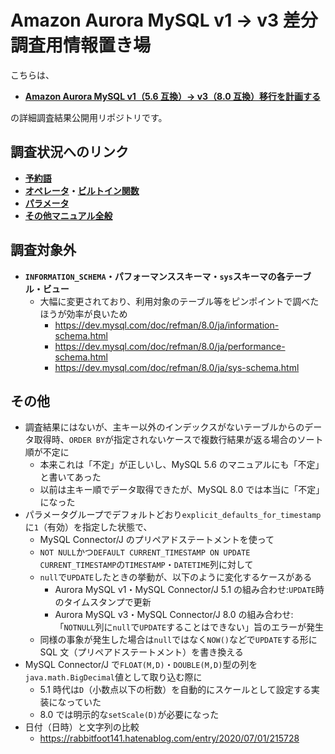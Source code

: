 # Amazon Aurora MySQL v1 → v3 差分調査用情報置き場

こちらは、

- **[Amazon Aurora MySQL v1（5.6 互換）→ v3（8.0 互換）移行を計画する](https://zenn.dev/hmatsu47/articles/aurora-mysql3-001-top)**

の詳細調査結果公開用リポジトリです。

## 調査状況へのリンク

- **[予約語](mysql57_80_reserved.md)**
- **[オペレータ](mysql57_80_func_oper.md#オペレータ)・[ビルトイン関数](mysql57_80_func_oper.md#ビルトイン関数)**
- **[パラメータ](aurora-mysql1_3_param.md)**
- **[その他マニュアル全般](mysql57_80_manual_all.md)**

## 調査対象外

- **`INFORMATION_SCHEMA`・パフォーマンススキーマ・`sys`スキーマの各テーブル・ビュー**
  - 大幅に変更されており、利用対象のテーブル等をピンポイントで調べたほうが効率が良いため
    - https://dev.mysql.com/doc/refman/8.0/ja/information-schema.html
    - https://dev.mysql.com/doc/refman/8.0/ja/performance-schema.html
    - https://dev.mysql.com/doc/refman/8.0/ja/sys-schema.html

## その他

- 調査結果にはないが、主キー以外のインデックスがないテーブルからのデータ取得時、`ORDER BY`が指定されないケースで複数行結果が返る場合のソート順が不定に
  - 本来これは「不定」が正しいし、MySQL 5.6 のマニュアルにも「不定」と書いてあった
  - 以前は主キー順でデータ取得できたが、MySQL 8.0 では本当に「不定」になった
- パラメータグループでデフォルトどおり`explicit_defaults_for_timestamp`に`1`（有効）を指定した状態で、
  - MySQL Connector/J のプリペアドステートメントを使って
  - `NOT NULL`かつ`DEFAULT CURRENT_TIMESTAMP ON UPDATE CURRENT_TIMESTAMP`の`TIMESTAMP`・`DATETIME`列に対して
  - `null`で`UPDATE`したときの挙動が、以下のように変化するケースがある
    - Aurora MySQL v1・MySQL Connector/J 5.1 の組み合わせ:`UPDATE`時のタイムスタンプで更新
    - Aurora MySQL v3・MySQL Connector/J 8.0 の組み合わせ:「`NOTNULL`列に`null`で`UPDATE`することはできない」旨のエラーが発生
  - 同様の事象が発生した場合は`null`ではなく`NOW()`などで`UPDATE`する形に SQL 文（プリペアドステートメント）を書き換える
- MySQL Connector/J で`FLOAT(M,D)`・`DOUBLE(M,D)`型の列を`java.math.BigDecimal`値として取り込む際に
  - 5.1 時代は`D`（小数点以下の桁数）を自動的にスケールとして設定する実装になっていた
  - 8.0 では明示的な`setScale(D)`が必要になった
- 日付（日時）と文字列の比較
  - https://rabbitfoot141.hatenablog.com/entry/2020/07/01/215728
